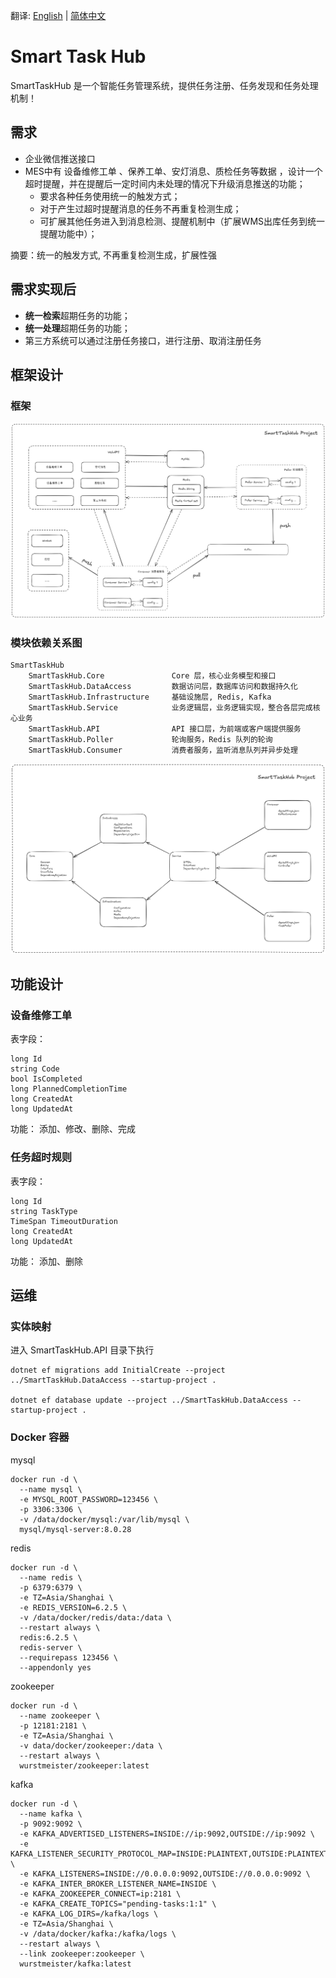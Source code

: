 翻译: [English](README.md) | [简体中文](README_cn.md)

# Smart Task Hub

SmartTaskHub 是一个智能任务管理系统，提供任务注册、任务发现和任务处理机制！

## 需求

- 企业微信推送接口
- MES中有 设备维修工单 、保养工单、安灯消息、质检任务等数据 ，设计一个超时提醒，并在提醒后一定时间内未处理的情况下升级消息推送的功能；
  - 要求各种任务使用统一的触发方式；
  - 对于产生过超时提醒消息的任务不再重复检测生成；
  - 可扩展其他任务进入到消息检测、提醒机制中（扩展WMS出库任务到统一提醒功能中）；

摘要：统一的触发方式, 不再重复检测生成，扩展性强

## 需求实现后

- **统一检索**超期任务的功能；
- **统一处理**超期任务的功能；
- 第三方系统可以通过注册任务接口，进行注册、取消注册任务

## 框架设计

### 框架

![Framework](docs/images/framework.png)

### 模块依赖关系图

```
SmartTaskHub
    SmartTaskHub.Core               Core 层，核心业务模型和接口
    SmartTaskHub.DataAccess         数据访问层，数据库访问和数据持久化
    SmartTaskHub.Infrastructure     基础设施层, Redis, Kafka
    SmartTaskHub.Service            业务逻辑层，业务逻辑实现，整合各层完成核心业务
    SmartTaskHub.API                API 接口层，为前端或客户端提供服务
    SmartTaskHub.Poller             轮询服务，Redis 队列的轮询
    SmartTaskHub.Consumer           消费者服务，监听消息队列并异步处理
```

![Module Dependency](docs/images/module-dependency.png)


## 功能设计

### 设备维修工单

表字段：

```
long Id
string Code
bool IsCompleted
long PlannedCompletionTime
long CreatedAt
long UpdatedAt
```
功能： 添加、修改、删除、完成

### 任务超时规则

表字段：

```
long Id
string TaskType
TimeSpan TimeoutDuration
long CreatedAt
long UpdatedAt
```

功能： 添加、删除


## 运维

### 实体映射

进入 SmartTaskHub.API 目录下执行

```
dotnet ef migrations add InitialCreate --project ../SmartTaskHub.DataAccess --startup-project .

dotnet ef database update --project ../SmartTaskHub.DataAccess --startup-project .
```


### Docker 容器

mysql

```shell
docker run -d \
  --name mysql \
  -e MYSQL_ROOT_PASSWORD=123456 \
  -p 3306:3306 \
  -v /data/docker/mysql:/var/lib/mysql \
  mysql/mysql-server:8.0.28
```

redis

```shell
docker run -d \
  --name redis \
  -p 6379:6379 \
  -e TZ=Asia/Shanghai \
  -e REDIS_VERSION=6.2.5 \
  -v /data/docker/redis/data:/data \
  --restart always \
  redis:6.2.5 \
  redis-server \
  --requirepass 123456 \
  --appendonly yes
```

zookeeper

```shell
docker run -d \
  --name zookeeper \
  -p 12181:2181 \
  -e TZ=Asia/Shanghai \
  -v data/docker/zookeeper:/data \
  --restart always \
  wurstmeister/zookeeper:latest
```

kafka

```shell
docker run -d \
  --name kafka \
  -p 9092:9092 \
  -e KAFKA_ADVERTISED_LISTENERS=INSIDE://ip:9092,OUTSIDE://ip:9092 \
  -e KAFKA_LISTENER_SECURITY_PROTOCOL_MAP=INSIDE:PLAINTEXT,OUTSIDE:PLAINTEXT \
  -e KAFKA_LISTENERS=INSIDE://0.0.0.0:9092,OUTSIDE://0.0.0.0:9092 \
  -e KAFKA_INTER_BROKER_LISTENER_NAME=INSIDE \
  -e KAFKA_ZOOKEEPER_CONNECT=ip:2181 \
  -e KAFKA_CREATE_TOPICS="pending-tasks:1:1" \
  -e KAFKA_LOG_DIRS=/kafka/logs \
  -e TZ=Asia/Shanghai \
  -v /data/docker/kafka:/kafka/logs \
  --restart always \
  --link zookeeper:zookeeper \
  wurstmeister/kafka:latest
```